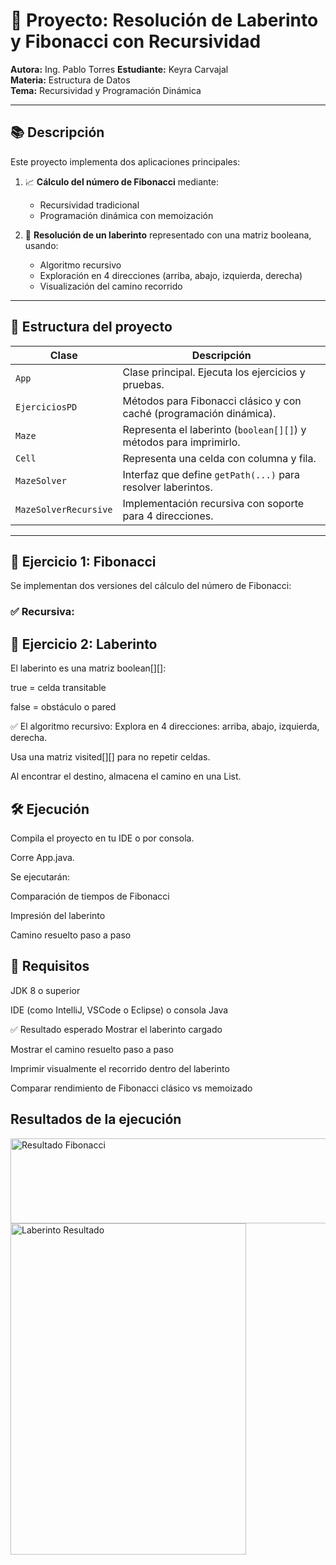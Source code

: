 # 🧠 Proyecto: Resolución de Laberinto y Fibonacci con Recursividad

**Autora:** Ing. Pablo Torres
**Estudiante:** Keyra Carvajal  
**Materia:** Estructura de Datos  
**Tema:** Recursividad y Programación Dinámica  

---

## 📚 Descripción

Este proyecto implementa dos aplicaciones principales:

1. 📈 **Cálculo del número de Fibonacci** mediante:
   - Recursividad tradicional
   - Programación dinámica con memoización

2. 🧭 **Resolución de un laberinto** representado con una matriz booleana, usando:
   - Algoritmo recursivo
   - Exploración en 4 direcciones (arriba, abajo, izquierda, derecha)
   - Visualización del camino recorrido

---

## 🧱 Estructura del proyecto

| Clase                  | Descripción                                                                 |
|------------------------|-----------------------------------------------------------------------------|
| `App`                  | Clase principal. Ejecuta los ejercicios y pruebas.                         |
| `EjerciciosPD`         | Métodos para Fibonacci clásico y con caché (programación dinámica).        |
| `Maze`                 | Representa el laberinto (`boolean[][]`) y métodos para imprimirlo.         |
| `Cell`                 | Representa una celda con columna y fila.                                   |
| `MazeSolver`           | Interfaz que define `getPath(...)` para resolver laberintos.               |
| `MazeSolverRecursive`  | Implementación recursiva con soporte para 4 direcciones.                   |

---

## 🔢 Ejercicio 1: Fibonacci

Se implementan dos versiones del cálculo del número de Fibonacci:

### ✅ Recursiva:


## 🧭 Ejercicio 2: Laberinto
El laberinto es una matriz boolean[][]:

true = celda transitable

false = obstáculo o pared

✅ El algoritmo recursivo:
Explora en 4 direcciones: arriba, abajo, izquierda, derecha.

Usa una matriz visited[][] para no repetir celdas.

Al encontrar el destino, almacena el camino en una List<Cell>.

## 🛠️ Ejecución
Compila el proyecto en tu IDE o por consola.

Corre App.java.

Se ejecutarán:

Comparación de tiempos de Fibonacci

Impresión del laberinto

Camino resuelto paso a paso

## 📌 Requisitos
JDK 8 o superior

IDE (como IntelliJ, VSCode o Eclipse) o consola Java

✅ Resultado esperado
Mostrar el laberinto cargado

Mostrar el camino resuelto paso a paso

Imprimir visualmente el recorrido dentro del laberinto

Comparar rendimiento de Fibonacci clásico vs memoizado

## Resultados de la ejecución
<img width="532" height="136" alt="Resultado Fibonacci" src="https://github.com/user-attachments/assets/0d428250-96b4-4931-84db-3520705f916b" />
<img width="377" height="530" alt="Laberinto Resultado" src="https://github.com/user-attachments/assets/adbeebc1-af33-44a2-a97b-9178d359a01a" />


